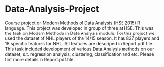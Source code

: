 # Data-Analysis-Project
Course project on Modern Methods of Data Analysis (HSE 2015) R language.
This project was developed in group of three at HSE. This was the task on Modern Methods in Data Analysis module.
For this project we used the dataset of NHL players of the 14/15 season. It has 837 players and 18 specific features for NHL. All features are descriped in Report.pdf file.
This task included development of various Data Analysis methods on our dataset, s.t. regression analysis, clustering, classification and etc.
Please finf more details in Report.pdf.file.
